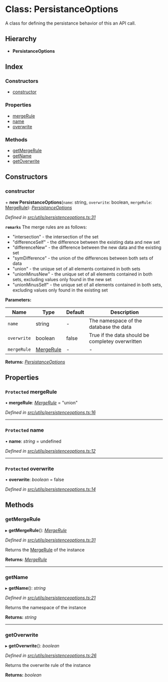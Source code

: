# Class: PersistanceOptions

A class for defining the persistance behavior of this an API call.

## Hierarchy

- **PersistanceOptions**

## Index

### Constructors

- [constructor](utils_persistanceoptions.persistanceoptions#constructor)

### Properties

- [mergeRule](utils_persistanceoptions.persistanceoptions#protected-mergerule)
- [name](utils_persistanceoptions.persistanceoptions#protected-name)
- [overwrite](utils_persistanceoptions.persistanceoptions#protected-overwrite)

### Methods

- [getMergeRule](utils_persistanceoptions.persistanceoptions#getmergerule)
- [getName](utils_persistanceoptions.persistanceoptions#getname)
- [getOverwrite](utils_persistanceoptions.persistanceoptions#getoverwrite)

## Constructors

### constructor

\+ **new PersistanceOptions**(`name`: string, `overwrite`: boolean, `mergeRule`: [MergeRule](../modules/utils_constants#mergerule)): _[PersistanceOptions](utils_persistanceoptions.persistanceoptions)_

_Defined in [src/utils/persistenceoptions.ts:31](https://github.com/chain4travel/caminojs/blob/3883166/src/utils/persistenceoptions.ts#L31)_

**`remarks`**
The merge rules are as follows:

- "intersection" - the intersection of the set
- "differenceSelf" - the difference between the existing data and new set
- "differenceNew" - the difference between the new data and the existing set
- "symDifference" - the union of the differences between both sets of data
- "union" - the unique set of all elements contained in both sets
- "unionMinusNew" - the unique set of all elements contained in both sets, excluding values only found in the new set
- "unionMinusSelf" - the unique set of all elements contained in both sets, excluding values only found in the existing set

**Parameters:**

| Name        | Type                                              | Default | Description                                      |
| ----------- | ------------------------------------------------- | ------- | ------------------------------------------------ |
| `name`      | string                                            | -       | The namespace of the database the data           |
| `overwrite` | boolean                                           | false   | True if the data should be completey overwritten |
| `mergeRule` | [MergeRule](../modules/utils_constants#mergerule) | -       | -                                                |

**Returns:** _[PersistanceOptions](utils_persistanceoptions.persistanceoptions)_

## Properties

### `Protected` mergeRule

• **mergeRule**: _[MergeRule](../modules/utils_constants#mergerule)_ = "union"

_Defined in [src/utils/persistenceoptions.ts:16](https://github.com/chain4travel/caminojs/blob/3883166/src/utils/persistenceoptions.ts#L16)_

---

### `Protected` name

• **name**: _string_ = undefined

_Defined in [src/utils/persistenceoptions.ts:12](https://github.com/chain4travel/caminojs/blob/3883166/src/utils/persistenceoptions.ts#L12)_

---

### `Protected` overwrite

• **overwrite**: _boolean_ = false

_Defined in [src/utils/persistenceoptions.ts:14](https://github.com/chain4travel/caminojs/blob/3883166/src/utils/persistenceoptions.ts#L14)_

## Methods

### getMergeRule

▸ **getMergeRule**(): _[MergeRule](../modules/utils_constants#mergerule)_

_Defined in [src/utils/persistenceoptions.ts:31](https://github.com/chain4travel/caminojs/blob/3883166/src/utils/persistenceoptions.ts#L31)_

Returns the [MergeRule](../modules/utils_constants#mergerule) of the instance

**Returns:** _[MergeRule](../modules/utils_constants#mergerule)_

---

### getName

▸ **getName**(): _string_

_Defined in [src/utils/persistenceoptions.ts:21](https://github.com/chain4travel/caminojs/blob/3883166/src/utils/persistenceoptions.ts#L21)_

Returns the namespace of the instance

**Returns:** _string_

---

### getOverwrite

▸ **getOverwrite**(): _boolean_

_Defined in [src/utils/persistenceoptions.ts:26](https://github.com/chain4travel/caminojs/blob/3883166/src/utils/persistenceoptions.ts#L26)_

Returns the overwrite rule of the instance

**Returns:** _boolean_
